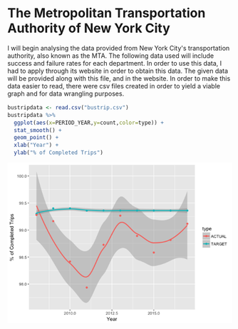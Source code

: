 The Metropolitan Transportation Authority of New York City
================

I will begin analysing the data provided from New York City's transportation authority, also known as the MTA. The following data used will include success and failure rates for each department.
In order to use this data, I had to apply through its website in order to obtain this data. The given data will be provided along with this file, and in the website. In order to make this data easier to read, there were csv files created in order to yield a viable graph and for data wrangling purposes.

``` r
bustripdata <- read.csv("bustrip.csv")
bustripdata %>% 
  ggplot(aes(x=PERIOD_YEAR,y=count,color=type)) +
  stat_smooth() +
  geom_point() + 
  xlab("Year") + 
  ylab("% of Completed Trips")
```

![](README_files/figure-markdown_github/unnamed-chunk-2-1.png)

